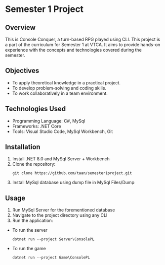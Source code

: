# Semester 1 Project

## Overview
This is Console Conquer, a turn-based RPG played using CLI. This project is a part of the curriculum for Semester 1 at VTCA. It aims to provide hands-on experience with the concepts and technologies covered during the semester.

## Objectives
- To apply theoretical knowledge in a practical project.
- To develop problem-solving and coding skills.
- To work collaboratively in a team environment.

## Technologies Used
- Programming Language: C#, MySql
- Frameworks: .NET Core
- Tools: Visual Studio Code, MySql Workbench, Git

## Installation
1. Install .NET 8.0 and MySql Server + Workbench
2. Clone the repository:
    ```
    git clone https://github.com/taan/semester1project.git
    ```
3. Install MySql database using dump file in MySql Files/Dump

## Usage
1. Run MySql Server for the forementioned database
2. Navigate to the project directory using any CLI
3. Run the application:
- To run the server
    ```
    dotnet run --project Server\ConsolePL
    ```
- To run the game
    ```
    dotnet run --project Game\ConsolePL
    ```
